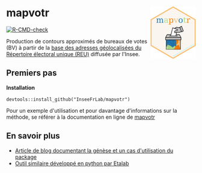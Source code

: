 # mapvotr <a href='https://github.com/jpramil/mapvotr'><img src='man/figures/logo.png' align="right" width="120" /></a> 


  <!-- badges: start -->
  [![R-CMD-check](https://github.com/jpramil/mapvotr/actions/workflows/R-CMD-check.yaml/badge.svg)](https://github.com/jpramil/mapvotr/actions/workflows/R-CMD-check.yaml)
  <!-- badges: end -->

Production de contours approximés de bureaux de votes (BV) à partir de la [base des adresses géolocalisées du Répertoire électoral unique (REU)](https://www.data.gouv.fr/fr/datasets/bureaux-de-vote-et-adresses-de-leurs-electeurs/) diffusée par l'Insee.


## Premiers pas 

**Installation**

```
devtools::install_github("InseeFrLab/mapvotr")
```

Pour un exemple d'utilisation et pour davantage d'informations sur la méthode, se référer à la documentation en ligne de [mapvotr](https://inseefrlab.github.io/mapvotr/index.html)

## En savoir plus

- [Article de blog documentant la génèse et un cas d'utilisation du package](https://blog.insee.fr/a-vote-a-chaque-bureau-de-vote-ses-electeurs)
- [Outil similaire développé en python par Etalab](LIEN_A_AJOUTER_ULTERIEUREMENT)

